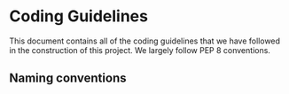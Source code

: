 # Coding Guidelines
This document contains all of the coding guidelines that we have followed in the construction of this project. We largely follow PEP 8 conventions.

## Naming conventions

